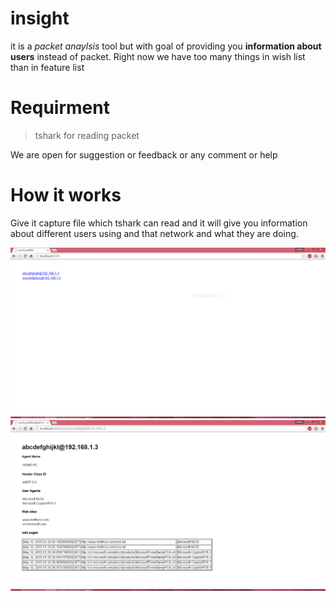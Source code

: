 insight
===========
it is a *packet anaylsis* tool but with goal of providing you **information about users** instead of packet.
Right now we have too many things in wish list than in feature list

# Requirment
> tshark for reading packet

We are open for suggestion or feedback or any comment or help

# How it works 
Give it capture file which tshark can read and it will give you information about different users using and that network and what they are doing.

![user list](images/main_page.png "User List")
![user detail](images/user_details.png "User Detail")